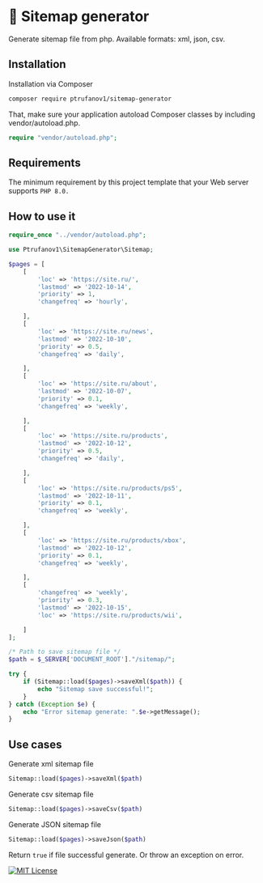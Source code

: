 
# 🤖 Sitemap generator

Generate sitemap file from php. Available formats: xml, json, csv.


## Installation

Installation via Composer

```bash
composer require ptrufanov1/sitemap-generator
```

That, make sure your application autoload Composer classes by including vendor/autoload.php.

```php
require "vendor/autoload.php";
```
## Requirements

The minimum requirement by this project template that your Web server supports `PHP 8.0.`
## How to use it

```php
require_once "../vendor/autoload.php";

use Ptrufanov1\SitemapGenerator\Sitemap;

$pages = [
	[
		'loc' => 'https://site.ru/',
		'lastmod' => '2022-10-14',
		'priority' => 1,
		'changefreq' => 'hourly',

	],
	[
		'loc' => 'https://site.ru/news',
		'lastmod' => '2022-10-10',
		'priority' => 0.5,
		'changefreq' => 'daily',

	],
	[
		'loc' => 'https://site.ru/about',
		'lastmod' => '2022-10-07',
		'priority' => 0.1,
		'changefreq' => 'weekly',

	],
	[
		'loc' => 'https://site.ru/products',
		'lastmod' => '2022-10-12',
		'priority' => 0.5,
		'changefreq' => 'daily',

	],
	[
		'loc' => 'https://site.ru/products/ps5',
		'lastmod' => '2022-10-11',
		'priority' => 0.1,
		'changefreq' => 'weekly',

	],
	[
		'loc' => 'https://site.ru/products/xbox',
		'lastmod' => '2022-10-12',
		'priority' => 0.1,
		'changefreq' => 'weekly',

	],
	[
		'changefreq' => 'weekly',
		'priority' => 0.3,
		'lastmod' => '2022-10-15',
		'loc' => 'https://site.ru/products/wii',

	]
];

/* Path to save sitemap file */
$path = $_SERVER['DOCUMENT_ROOT']."/sitemap/";

try {
	if (Sitemap::load($pages)->saveXml($path)) {
        echo "Sitemap save successful!";
    }
} catch (Exception $e) {
	echo "Error sitemap generate: ".$e->getMessage();
}
```

## Use cases

Generate xml sitemap file
```php
Sitemap::load($pages)->saveXml($path)
```

Generate csv sitemap file
```php
Sitemap::load($pages)->saveCsv($path)
```

Generate JSON sitemap file
```php
Sitemap::load($pages)->saveJson($path)
```

Return `true` if file successful generate. Or throw an exception on error.


[![MIT License](https://img.shields.io/badge/License-MIT-green.svg)](https://choosealicense.com/licenses/mit/)
